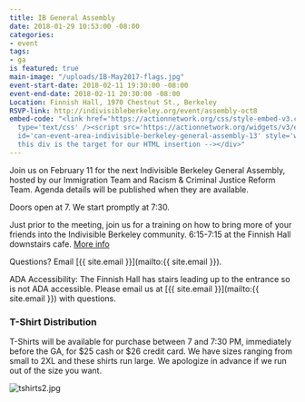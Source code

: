 ```yaml
---
title: IB General Assembly
date: 2018-01-29 10:53:00 -08:00
categories:
- event
tags:
- ga
is featured: true
main-image: "/uploads/IB-May2017-flags.jpg"
event-start-date: 2018-02-11 19:30:00 -08:00
event-end-date: 2018-02-11 20:30:00 -08:00
Location: Finnish Hall, 1970 Chestnut St., Berkeley
RSVP-link: http://indivisibleberkeley.org/event/assembly-oct8
embed-code: "<link href='https://actionnetwork.org/css/style-embed-v3.css' rel='stylesheet'
  type='text/css' /><script src='https://actionnetwork.org/widgets/v3/event/indivisible-berkeley-general-assembly-13?format=js&source=widget'></script><div
  id='can-event-area-indivisible-berkeley-general-assembly-13' style='width: 100%'><!--
  this div is the target for our HTML insertion --></div>"
---
```


Join us on February 11 for the next Indivisible Berkeley General Assembly, hosted by our Immigration Team and Racism & Criminal Justice Reform Team. Agenda details will be published when they are available.

Doors open at 7. We start promptly at 7:30.

Just prior to the meeting, join us for a training on how to bring more of your friends into the Indivisible Berkeley community. 6:15-7:15 at the Finnish Hall downstairs cafe. [More info]()

Questions? Email [{{ site.email }}](mailto:{{ site.email }}).

ADA Accessibility: The Finnish Hall has stairs leading up to the entrance so is not ADA accessible. Please email us at [{{ site.email }}](mailto:{{ site.email }}) with questions.

### T-Shirt Distribution

T-Shirts will be available for purchase between 7 and 7:30 PM, immediately before the GA, for $25 cash or $26 credit card. We have sizes ranging from small to 2XL and these shirts run large. We apologize in advance if we run out of the size you want.

![tshirts2.jpg](/uploads/tshirts2.jpg)